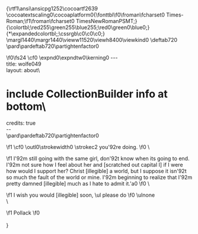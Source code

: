 {\rtf1\ansi\ansicpg1252\cocoartf2639
\cocoatextscaling0\cocoaplatform0{\fonttbl\f0\froman\fcharset0 Times-Roman;\f1\froman\fcharset0 TimesNewRomanPSMT;}
{\colortbl;\red255\green255\blue255;\red0\green0\blue0;}
{\*\expandedcolortbl;;\cssrgb\c0\c0\c0;}
\margl1440\margr1440\vieww11520\viewh8400\viewkind0
\deftab720
\pard\pardeftab720\partightenfactor0

\f0\fs24 \cf0 \expnd0\expndtw0\kerning0
---\
title: wolfe049\
layout: about\
# include CollectionBuilder info at bottom\
credits: true\
--\
\pard\pardeftab720\partightenfactor0

\f1 \cf0 \outl0\strokewidth0 \strokec2 you\'92re doing.
\f0 \

\f1 	I\'92m still going with the same girl, don\'92t know when its going to end. I\'92m not sure how I feel about her and [scratched out capital I] if I were how would I support her? Christ [illegible] a world, but I suppose it isn\'92t so much the fault of the world or mine. I\'92m beginning to realize that I\'92m pretty damned [illegible] much as I hate to admit it.\'a0
\f0 \

\f1 	I wish you would [illegible] soon, \ul please do
\f0 \ulnone \
\

\f1 Pollack
\f0 \
\
}